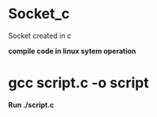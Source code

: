 # Socket_c
Socket created in c


<b> compile code in linux sytem operation</b>
<h1>gcc script.c -o script</h1>

<b> Run ./script.c</b>
